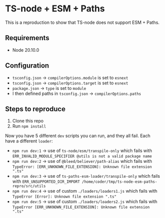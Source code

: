 # TS-node + ESM + Paths

This is a reproduction to show that TS-node does not support ESM + Paths.

## Requirements 

- Node 20.10.0

## Configuration

- `tsconfig.json` -> `compilerOptions.module` is set to `esnext`
- `tsconfig.json` -> `compilerOptions.target` is set to `esnext`
- `package.json`  -> `type` is set to `module`
- I then defined paths in `tsconfig.json` -> `compilerOptions.paths`

## Steps to reproduce

1. Clone this repo
2. Run `npm install`

Now you have 5 different `dev` scripts you can run, and they all fail. Each have a different `loader`:
- `npm run dev:1` -> use of `ts-node/esm/transpile-only`
    which fails with `ERR_INVALID_MODULE_SPECIFIER @utils is not a valid package name`
- `npm run dev:2` -> use of `@bleed/believer/path-alias`
    which fails with `TypeError: [ERR_UNKNOWN_FILE_EXTENSION]: Unknown file extension ".ts"`
- `npm run dev:3` -> use of `ts-paths-esm-loader/transpile-only`
    which fails with `ERR_UNSUPPORTED_DIR_IMPORT /home/coder/tmp/ts-node-esm-paths-repro/src/utils`
- `npm run dev:4` -> use of custom `./loaders/loaders1.js`
    which fails with `TypeError [Error]: Unknown file extension ".ts"`
- `npm run dev:5` -> use of custom `./loaders/loaders2.js`
    which fails with `TypeError [ERR_UNKNOWN_FILE_EXTENSION]: Unknown file extension ".ts"`